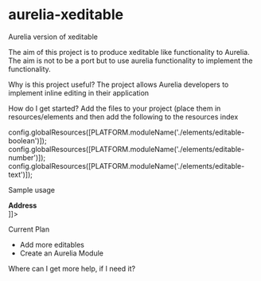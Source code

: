 # aurelia-xeditable
Aurelia version of xeditable

The aim of this project is to produce xeditable like functionality to Aurelia. The aim is
not to be a port but to use aurelia functionality to implement the functionality. 

Why is this project useful?
The project allows Aurelia developers to implement inline editing in their application

How do I get started?
Add the files to your project (place them in resources/elements and then add the following to the resources index

  config.globalResources([PLATFORM.moduleName('./elements/editable-boolean')]);
  config.globalResources([PLATFORM.moduleName('./elements/editable-number')]);
  config.globalResources([PLATFORM.moduleName('./elements/editable-text')]);

Sample usage
<![CDATA[
<div class="col-12"><strong>Address</strong></div>
<div class="col">
  <div class="row">
    <div class="col-12"><editable-text value.bind="customer.address.street" maxlength="256" required="true" save.call="update('address.street', value)"></editable-text></div>
    <div class="col-8"><editable-text value.bind="customer.address.city" maxlength="256" required="true" save.call="update('address.city', value)"></editable-text></div>
    <div class="col-4"><editable-text value.bind="customer.address.state" maxlength="256" required="true" save.call="update('address.state', value)"></editable-text></div>
    <div class="col-8"><editable-text value.bind="customer.address.country" maxlength="256" required="true" save.call="update('address.country', value)"></editable-text></div>
    <div class="col-4"><editable-text value.bind="customer.address.postcode" maxlength="256" required="true" save.call="update('address.postcode', value)"></editable-text></div>
  </div>
</div>
]]>

Current Plan
- Add more editables
- Create an Aurelia Module

Where can I get more help, if I need it?

